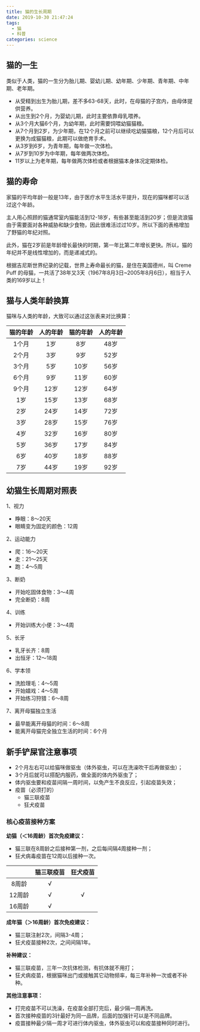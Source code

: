```yaml
---
title: 猫的生长周期
date: 2019-10-30 21:47:24
tags:
  - 猫
  - 科普
categories: science
---
```


## 猫的一生

类似于人类，猫的一生分为胎儿期、婴幼儿期、幼年期、少年期、青年期、中年期、老年期。

- 从受精到出生为胎儿期，差不多63-68天，此时，在母猫的子宫内，由母体提供营养。
- 从出生到2个月，为婴幼儿期，此时主要依靠母乳喂养。
- 从3个月大猫6个月，为幼年期，此时需要饲喂幼猫猫粮。
- 从7个月到2岁，为少年期，在12个月之前可以继续吃幼猫猫粮，12个月后可以更换为成猫猫粮，此期可以做绝育手术。
- 从3岁到6岁，为青年期，每年做一次体检。
- 从7岁到10岁为中年期，每年做两次体检。
- 11岁以上为老年期，每年做两次体检或者根据猫本身体况定期体检。

## 猫的寿命

家猫的平均年龄一般是13年，由于医疗水平生活水平提升，现在的猫咪都可以活过这个年龄。

主人用心照顾的猫通常室内猫能活到12-18岁，有些甚至能活到20岁；但是流浪猫由于需要面对各种威胁和缺少食物，因此很难活过过10岁。所以下面的表格增加了野猫的年纪对照。

此外，猫在2岁前是年龄增长最快的时期，第一年比第二年增长更快。所以，猫的年纪并不是线性增加的，而是递减式的。

根据吉尼斯世界纪录的记载，世界上寿命最长的猫，是住在美国德州，叫 Creme Puff 的母猫，一共活了38年又3天（1967年8月3日~2005年8月6日），相当于人类的169岁以上！

## 猫与人类年龄换算

猫咪与人类的年龄，大致可以通过这张表来对比换算：

| 猫的年龄 | 人的年龄 | 猫的年龄 | 人的年龄 |
| :------: | :------: | :------: | :------: |
|  1个月   |   1岁    |   8岁    |   48岁   |
|  2个月   |   3岁    |   9岁    |   52岁   |
|  3个月   |   5岁    |   10岁   |   56岁   |
|  6个月   |   9岁    |   11岁   |   60岁   |
|  9个月   |   12岁   |   12岁   |   64岁   |
|   1岁    |   15岁   |   13岁   |   68岁   |
|   2岁    |   24岁   |   14岁   |   72岁   |
|   3岁    |   28岁   |   15岁   |   76岁   |
|   4岁    |   32岁   |   16岁   |   80岁   |
|   5岁    |   36岁   |   17岁   |   84岁   |
|   6岁    |   40岁   |   18岁   |   88岁   |
|   7岁    |   44岁   |   19岁   |   92岁   |




## 幼猫生长周期对照表

1、视力

- 睁眼：8～20天
- 眼睛变为固定的颜色：12周

2、运动能力

- 爬：16～20天
- 走：21～25天
- 跑：4～5周

3、断奶

- 开始吃固体食物：3～4周
- 完全断奶：8周

4、训练

- 开始训练大小便：3～4周

5、长牙

- 乳牙长齐：8周
- 出恒牙：12～18周

6、学本领

- 洗脸理毛：4～5周
- 开始嬉戏：4～5周
- 开始练习狩猎：6～8周

7、离开母猫独立生活

- 最早能离开母猫的时间：6～8周
- 能离开母猫完全独立生活的时间：6个月


## 新手铲屎官注意事项

- 2个月左右可以给猫咪做驱虫（体外驱虫，可以在洗澡吹干后再做驱虫）；
- 3个月后就可以搭配内服药，做全面的体内外驱虫了；
- 体内驱虫要和疫苗间隔一周时间，以免产生不良反应，引起疫苗失效；
- 疫苗（必须打的）
  - 猫三联疫苗
  - 狂犬疫苗

### 核心疫苗接种方案

**幼猫（＜16周龄）首次免疫建议：**

- 猫三联在8周龄之后接种第一剂，之后每间隔4周接种一剂；
- 狂犬病毒疫苗在12周以后接种一次。

|        | 猫三联疫苗 | 狂犬疫苗 |
| :----: | :--------: | :------: |
| 8周龄  |     √      |          |
| 12周龄 |     √      |    √     |
| 16周龄 |     √      |          |

**成年猫（＞16周龄）首次免疫建议：**

- 猫三联注射2次，间隔3-4周；
- 狂犬疫苗接种2次，之间间隔1年。

**补种建议：**

- 猫三联疫苗，三年一次抗体检测，有抗体就不用打；
- 狂犬病疫苗，根据猫咪出门或接触其它动物频率，每三年补种一次或者不补种。

**其他注意事项：**

- 打完疫苗不可以洗澡，在疫苗全部打完后，最少隔一周再洗。
- 首次接种疫苗的3针最好为同一品牌，后面的加强针可以是不同品牌。
- 疫苗接种最少隔一周才可进行体内驱虫，体外驱虫可以和疫苗接种同时进行。

